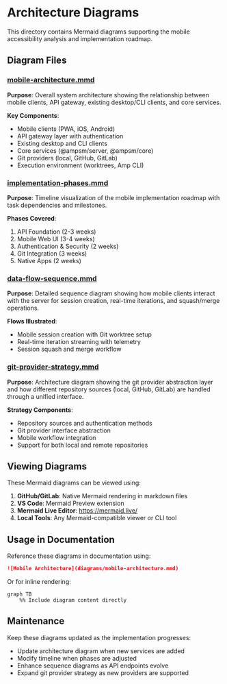 # Architecture Diagrams

This directory contains Mermaid diagrams supporting the mobile accessibility analysis and implementation roadmap.

## Diagram Files

### [mobile-architecture.mmd](mobile-architecture.mmd)
**Purpose**: Overall system architecture showing the relationship between mobile clients, API gateway, existing desktop/CLI clients, and core services.

**Key Components**:
- Mobile clients (PWA, iOS, Android)
- API gateway layer with authentication
- Existing desktop and CLI clients
- Core services (@ampsm/server, @ampsm/core)
- Git providers (local, GitHub, GitLab)
- Execution environment (worktrees, Amp CLI)

### [implementation-phases.mmd](implementation-phases.mmd)
**Purpose**: Timeline visualization of the mobile implementation roadmap with task dependencies and milestones.

**Phases Covered**:
1. API Foundation (2-3 weeks)
2. Mobile Web UI (3-4 weeks) 
3. Authentication & Security (2 weeks)
4. Git Integration (3 weeks)
5. Native Apps (2 weeks)

### [data-flow-sequence.mmd](data-flow-sequence.mmd)
**Purpose**: Detailed sequence diagram showing how mobile clients interact with the server for session creation, real-time iterations, and squash/merge operations.

**Flows Illustrated**:
- Mobile session creation with Git worktree setup
- Real-time iteration streaming with telemetry
- Session squash and merge workflow

### [git-provider-strategy.mmd](git-provider-strategy.mmd)
**Purpose**: Architecture diagram showing the git provider abstraction layer and how different repository sources (local, GitHub, GitLab) are handled through a unified interface.

**Strategy Components**:
- Repository sources and authentication methods
- Git provider interface abstraction
- Mobile workflow integration
- Support for both local and remote repositories

## Viewing Diagrams

These Mermaid diagrams can be viewed using:

1. **GitHub/GitLab**: Native Mermaid rendering in markdown files
2. **VS Code**: Mermaid Preview extension
3. **Mermaid Live Editor**: https://mermaid.live/
4. **Local Tools**: Any Mermaid-compatible viewer or CLI tool

## Usage in Documentation

Reference these diagrams in documentation using:

```markdown
![Mobile Architecture](diagrams/mobile-architecture.mmd)
```

Or for inline rendering:
```mermaid
graph TB
    %% Include diagram content directly
```

## Maintenance

Keep these diagrams updated as the implementation progresses:
- Update architecture diagram when new services are added
- Modify timeline when phases are adjusted
- Enhance sequence diagrams as API endpoints evolve
- Expand git provider strategy as new providers are supported
